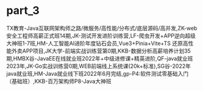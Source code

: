 # part_3
TX教育-Java互联网架构师之路/微服务/高性能/分布式/底层源码/高并发,ZK-web安全工程师高薪正式班14期,JK-测试开发进阶训练营,LF-爬虫开发+APP逆向超级大神班1-7班,HM-人工智能AI进阶年度钻石会员,Vue3+Pinia+Vite+TS 还原高性能外卖APP项目,JK大学-前端实战训练营第0期,KKB-数据分析高薪培养计划35期,HMBX谷-JavaEE在线就业班2022年+中级进修课+精英进阶,QF-java就业班2023年,JK-Go实战训练营0期,WEB前端线上系统课(20k+标准),SG谷-2022年java就业班,HM-Java就业线下班2022年6月完结,gp-P4:软件测试零基础入门（基础班）,KKB-百万架构师P8-Java大神班
